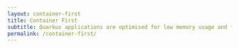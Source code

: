 ```yaml
---
layout: container-first
title: Container First
subtitle: Quarkus applications are optimised for low memory usage and fast startup times.
permalink: /container-first/
---
```


